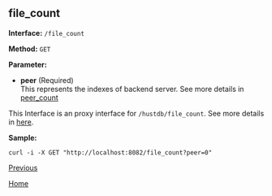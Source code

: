 ## file_count ##

**Interface:** `/file_count`

**Method:** `GET`

**Parameter:** 

*  **peer** (Required)  
This represents the indexes of backend server. See more details in [peer_count](peer_count.md)  

This Interface is an proxy interface for `/hustdb/file_count`. See more details in [here](../hustdb/hustdb/file_count.md).  

**Sample:**

    curl -i -X GET "http://localhost:8082/file_count?peer=0"

[Previous](../ha.md)

[Home](../../index.md)